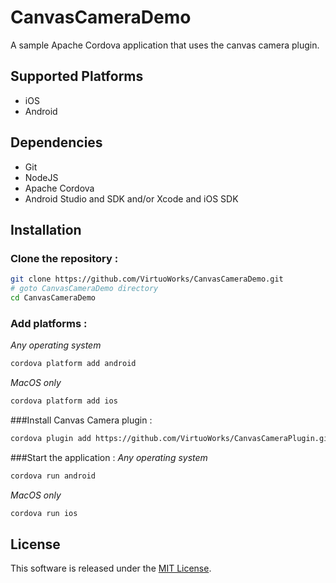 # CanvasCameraDemo
A sample Apache Cordova application that uses the canvas camera plugin.

## Supported Platforms
- iOS
- Android

## Dependencies
- Git 
- NodeJS
- Apache Cordova
- Android Studio and SDK and/or Xcode and iOS SDK

## Installation
### Clone the repository :
```bash
git clone https://github.com/VirtuoWorks/CanvasCameraDemo.git
# goto CanvasCameraDemo directory
cd CanvasCameraDemo
```
### Add platforms :
*Any operating system*
```bash
cordova platform add android
```
*MacOS only*
```bash
cordova platform add ios
```
###Install Canvas Camera plugin :
```bash
cordova plugin add https://github.com/VirtuoWorks/CanvasCameraPlugin.git && cordova prepare
```
###Start the application :
*Any operating system*
```bash
cordova run android
```
*MacOS only*
```bash
cordova run ios
```

## License

This software is released under the [MIT License](LICENSE).